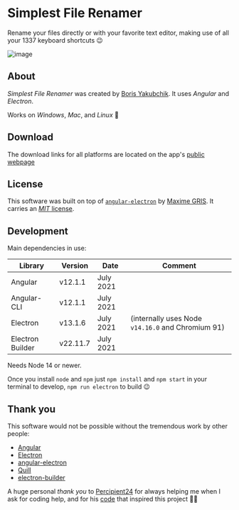# Simplest File Renamer

Rename your files directly or with your favorite text editor, making use of all your 1337 keyboard shortcuts 😉

![image](https://user-images.githubusercontent.com/17264277/69740803-0042a680-1108-11ea-9821-bc7c7f8e522d.png)

## About

*Simplest File Renamer* was created by [Boris Yakubchik](https://videohubapp.com/en/about). It uses _Angular_ and _Electron_.

Works on *Windows*, *Mac*, and *Linux* :tada:

## Download

The download links for all platforms are located on the app's [public webpage](https://yboris.dev/renamer/)

## License

This software was built on top of [`angular-electron`](https://github.com/maximegris/angular-electron) by [Maxime GRIS](https://github.com/maximegris). It carries an [_MIT_ license](LICENSE).

## Development

Main dependencies in use:

| Library          | Version   | Date           | Comment |
| ---------------- | --------- | -------------- | ------- |
| Angular          | v12.1.1   | July 2021      |         |
| Angular-CLI      | v12.1.1   | July 2021      |         |
| Electron         | v13.1.6   | July 2021      | (internally uses Node `v14.16.0` and Chromium 91) |
| Electron Builder | v22.11.7  | July 2021      |         |

Needs Node 14 or newer.

Once you install `node` and `npm` just `npm install` and `npm start` in your terminal to develop, `npm run electron` to build :wink:

## Thank you

This software would not be possible without the tremendous work by other people:

 - [Angular](https://github.com/angular/angular)
 - [Electron](https://github.com/electron/electron)
 - [angular-electron](https://github.com/maximegris/angular-electron)
 - [Quill](https://github.com/quilljs/quill)
 - [electron-builder](https://github.com/electron-userland/electron-builder)

A huge personal _thank you_ to [Percipient24](https://github.com/Percipient24) for always helping me when I ask for coding help, and for his [code](https://codepen.io/percipient24/pen/eEBOjG) that inspired this project 🙇‍♂️
